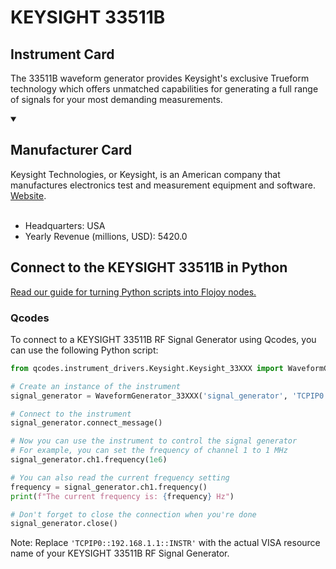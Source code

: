 
# KEYSIGHT 33511B

## Instrument Card

The 33511B waveform generator provides Keysight's exclusive Trueform technology which offers unmatched capabilities for generating a full range of signals for your most demanding measurements.

<details open>
<summary><h2>Manufacturer Card</h2></summary>
Keysight Technologies, or Keysight, is an American company that manufactures electronics test and measurement equipment and software. <a href=https://www.keysight.com/us/en/home.html>Website</a>.
<br><br>
<ul>
  <li>Headquarters: USA</li>
  <li>Yearly Revenue (millions, USD): 5420.0</li>
</ul>
</details>

## Connect to the KEYSIGHT 33511B in Python

[Read our guide for turning Python scripts into Flojoy nodes.](https://docs.flojoy.ai/custom-nodes/creating-custom-node/)


### Qcodes

To connect to a KEYSIGHT 33511B RF Signal Generator using Qcodes, you can use the following Python script:

```python
from qcodes.instrument_drivers.Keysight.Keysight_33XXX import WaveformGenerator_33XXX

# Create an instance of the instrument
signal_generator = WaveformGenerator_33XXX('signal_generator', 'TCPIP0::192.168.1.1::INSTR')

# Connect to the instrument
signal_generator.connect_message()

# Now you can use the instrument to control the signal generator
# For example, you can set the frequency of channel 1 to 1 MHz
signal_generator.ch1.frequency(1e6)

# You can also read the current frequency setting
frequency = signal_generator.ch1.frequency()
print(f"The current frequency is: {frequency} Hz")

# Don't forget to close the connection when you're done
signal_generator.close()
```

Note: Replace `'TCPIP0::192.168.1.1::INSTR'` with the actual VISA resource name of your KEYSIGHT 33511B RF Signal Generator.

